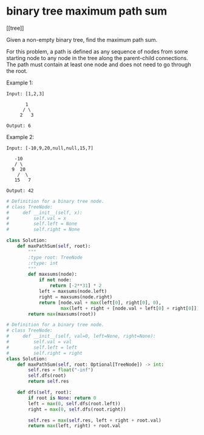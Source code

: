 # binary tree maximum path sum

[[tree]]

Given a non-empty binary tree, find the maximum path sum.

For this problem, a path is defined as any sequence of nodes from some starting node to any node in the tree along the parent-child connections. The path must contain at least one node and does not need to go through the root.

Example 1:

```
Input: [1,2,3]

       1
      / \
     2   3

Output: 6
```

Example 2:

```
Input: [-10,9,20,null,null,15,7]

   -10
   / \
  9  20
    /  \
   15   7

Output: 42
```

```python
# Definition for a binary tree node.
# class TreeNode:
#     def __init__(self, x):
#         self.val = x
#         self.left = None
#         self.right = None

class Solution:
    def maxPathSum(self, root):
        """
        :type root: TreeNode
        :rtype: int
        """
        def maxsums(node):
            if not node:
                return [-2**31] * 2
            left = maxsums(node.left)
            right = maxsums(node.right)
            return [node.val + max(left[0], right[0], 0),
                    max(left + right + [node.val + left[0] + right[0]])]
        return max(maxsums(root))
```

```python
# Definition for a binary tree node.
# class TreeNode:
#     def __init__(self, val=0, left=None, right=None):
#         self.val = val
#         self.left = left
#         self.right = right
class Solution:
    def maxPathSum(self, root: Optional[TreeNode]) -> int:
        self.res = float("-inf")
        self.dfs(root)
        return self.res

    def dfs(self, root):
        if root is None: return 0
        left = max(0, self.dfs(root.left))
        right = max(0, self.dfs(root.right))

        self.res = max(self.res, left + right + root.val)
        return max(left, right) + root.val
```
